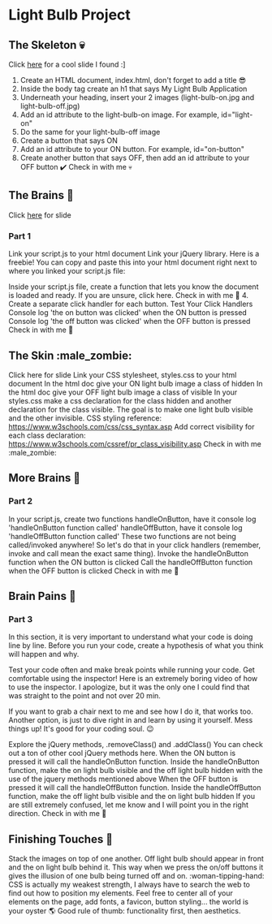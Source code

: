 # Light Bulb Project
## The Skeleton :skull: 
Click [here](https://cdn-images-1.medium.com/max/1600/1*nm0JcvKyANiyLONtE0K9Rg.png) for a cool slide I found :]


1. Create an HTML document, index.html, don't forget to add a title :sunglasses:
2. Inside the body tag create an h1 that says My Light Bulb Application 
3. Underneath your heading, insert your 2 images (light-bulb-on.jpg and light-bulb-off.jpg)
4. Add an id attribute to the light-bulb-on image. For example, id="light-on"
5. Do the same for your light-bulb-off image
6. Create a button that says ON
7. Add an id attribute to your ON button. For example, id="on-button"
8. Create another button that says OFF, then add an id attribute to your OFF button
✔️ Check in with me :skull:
## The Brains :brain:
Click [here](https://cdn-images-1.medium.com/max/1600/1*yXJWX1VfK1e3-lm43NJHhA.png) for slide
### Part 1
Link your script.js to your html document
Link your jQuery library. Here is a freebie! You can copy and paste this into your html document right next to where you linked your script.js file:
<script src="https://code.jquery.com/jquery-3.1.0.js"></script>
Inside your script.js file, create a function that lets you know the document is loaded and ready. If you are unsure, click here. 
Check in with me :brain:
4. Create a separate click handler for each button. 
Test Your Click Handlers
Console log 'the on button was clicked' when the ON button is pressed
Console log 'the off button was clicked' when the OFF button is pressed
Check in with me :brain:
## The Skin :male_zombie:
Click here for slide
Link your CSS stylesheet, styles.css to your html document
In the html doc give your ON light bulb image a class of hidden
In the html doc give your OFF light bulb image a class of visible
In your styles.css make a css declaration for the class hidden and another declaration for the class visible. The goal is to make one light bulb visible and the other invisible.
CSS styling reference: https://www.w3schools.com/css/css_syntax.asp
Add correct visibility for each class declaration: https://www.w3schools.com/cssref/pr_class_visibility.asp
Check in with me :male_zombie:
## More Brains :brain:
### Part 2
In your script.js, create two functions
handleOnButton, have it console log 'handleOnButton function called'
handleOffButton, have it console log 'handleOffButton function called'
These two functions are not being called/invoked anywhere! So let's do that in your click handlers (remember, invoke and call mean the exact same thing).
Invoke the handleOnButton function when the ON button is clicked
Call the handleOffButton function when the OFF button is clicked
Check in with me :brain:
## Brain Pains :exploding_head:
### Part 3
In this section, it is very important to understand what your code is doing line by line. Before you run your code, create a hypothesis of what you think will happen and why. 

Test your code often and make break points while running your code. Get comfortable using the inspector! Here is an extremely boring video of how to use the inspector. I apologize, but it was the only one I could find that was straight to the point and not over 20 min. 

If you want to grab a chair next to me and see how I do it, that works too. Another option, is just to dive right in and learn by using it yourself. Mess things up! It's good for your coding soul. :wink:

Explore the jQuery methods, .removeClass() and .addClass() 
You can check out a ton of other cool jQuery methods here. 
When the ON button is pressed it will call the handleOnButton function. Inside the handleOnButton function, make the on light bulb visible and the off light bulb hidden with the use of the jquery methods mentioned above
When the OFF button is pressed it will call the handleOffButton function. Inside the handleOffButton function, make the off light bulb visible and the on light bulb hidden
If you are still extremely confused, let me know and I will point you in the right direction.
Check in with me :exploding_head:
## Finishing Touches :art:
Stack the images on top of one another. Off light bulb should appear in front and the on light bulb behind it. This way when we press the on/off buttons it gives the illusion of one bulb being turned off and on. 
:woman-tipping-hand: CSS is actually my weakest strength, I always have to search the web to find out how to position my elements. 
Feel free to center all of your elements on the page, add fonts, a favicon, button styling... the world is your oyster :earth_americas:
Good rule of thumb: functionality first, then aesthetics. 